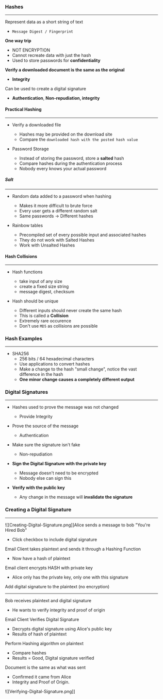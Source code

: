 
### Hashes
-----
Represent data as a short string of text
- `Message Digest / Fingerprint`

**One way trip**
- NOT ENCRYPTION
- Cannot recreate data with just the hash
- Used to store passwords for **confidentiality**

**Verify a downloaded document is the same as the original**
- **Integrity**

Can be used to create a digital signature
- **Authentication**, **Non-repudiation, integrity**



#### Practical Hashing
----
- Verify a downloaded file
	- Hashes may be provided on the download site
	- Compare the `downloaded hash with the posted hash value`

- Password Storage
	- Instead of storing the password, store a **salted** hash
	- Compare hashes during the authentication process
	- Nobody every knows your actual password


##### Salt
----
- Random data added to a password when hashing
	- Makes it more difficult to brute force
	- Every user gets a different random salt
	- Same passwords -> Different hashes

- Rainbow tables 
	- Precompiled set of every possible input and associated hashes
	- They do not work with Salted Hashes
	- Work with Unsalted Hashes


#### Hash Collisions
-----
- Hash functions
	- take input of any size
	- create a fixed size string
	- message digest, checksum

- Hash should be unique
	- Different inputs should never create the same hash
	- This is called a **Collision**
	- Extremely rare occurence
	- Don't use `MD5` as collisions are possible



### Hash Examples
---
- SHA256 
	- 256 bits / 64 hexadecimal characters
	- Use applications to convert hashes
	- Make a change to the hash "small change", notice the vast difference in the hash
	- **One minor change causes a completely different output**



### Digital Signatures
---
- Hashes used to prove the message was not changed
	- Provide Integrity

- Prove the source of the message
	- Authentication

- Make sure the signature isn't fake
	- Non-repudiation

- **Sign the Digital Signature with the private key**
	- Message doesn't need to be encrypted
	- Nobody else can sign this
- **Verify with the public key**
	- Any change in the message will **invalidate the signature**



### Creating a Digital Signature
-----
![[Creating-Digital-Signature.png]]Alice sends a message to bob "You're Hired Bob"
- Click checkbox to include digital signature

Email Client takes plaintext and sends it through a Hashing Function
- Now have a hash of plaintext

Email client encrypts HASH with private key
- Alice only has the private key, only one with this signature

Add digital signature to the plaintext (no encryption)

----------

Bob receives plaintext and digital signature
- He wants to verify integrity and proof of origin

Email Client Verifies Digital Signature
- Decrypts digital signature using Alice's public key 
- Results of hash of plaintext

Perform Hashing algorithm on plaintext
- Compare hashes
- Results = Good, Digital signature verified

Document is the same as what was sent
- Confirmed it came from Alice
- Integrity and Proof of Origin.

![[Verifying-Digital-Signature.png]]